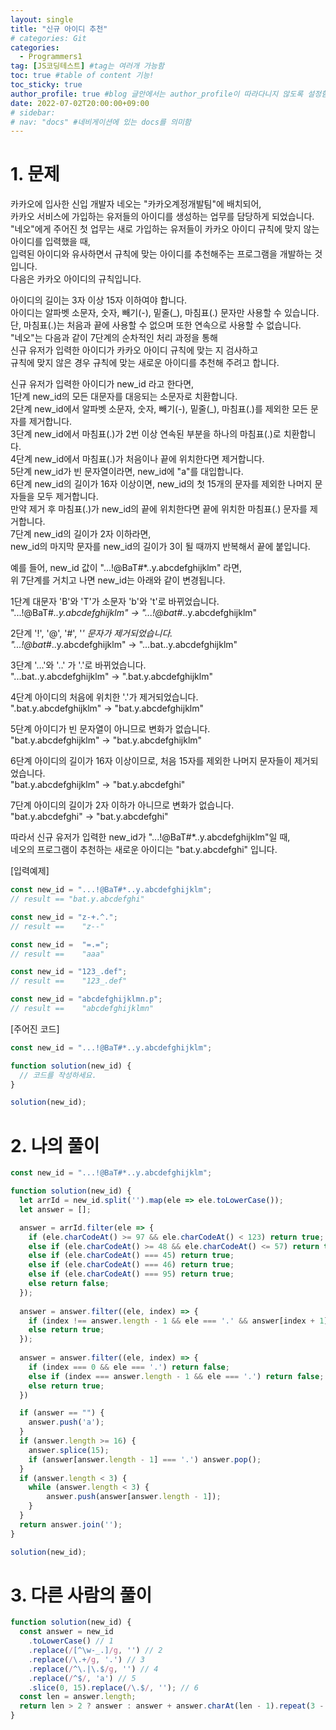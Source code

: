 ```yaml
---
layout: single
title: "신규 아이디 추천"
# categories: Git
categories:
  - Programmers1
tag: [JS코딩테스트] #tag는 여러개 가능함
toc: true #table of content 기능!
toc_sticky: true
author_profile: true #blog 글안에서는 author_profile이 따라다니지 않도록 설정함
date: 2022-07-02T20:00:00+09:00
# sidebar:
# nav: "docs" #네비게이션에 있는 docs를 의미함
---
```

# 1. 문제
카카오에 입사한 신입 개발자 네오는 "카카오계정개발팀"에 배치되어,  
카카오 서비스에 가입하는 유저들의 아이디를 생성하는 업무를 담당하게 되었습니다.  
"네오"에게 주어진 첫 업무는 새로 가입하는 유저들이 카카오 아이디 규칙에 맞지 않는 아이디를 입력했을 때,  
입력된 아이디와 유사하면서 규칙에 맞는 아이디를 추천해주는 프로그램을 개발하는 것입니다.  
다음은 카카오 아이디의 규칙입니다.  

아이디의 길이는 3자 이상 15자 이하여야 합니다.  
아이디는 알파벳 소문자, 숫자, 빼기(-), 밑줄(_), 마침표(.) 문자만 사용할 수 있습니다.  
단, 마침표(.)는 처음과 끝에 사용할 수 없으며 또한 연속으로 사용할 수 없습니다.  
"네오"는 다음과 같이 7단계의 순차적인 처리 과정을 통해  
신규 유저가 입력한 아이디가 카카오 아이디 규칙에 맞는 지 검사하고  
규칙에 맞지 않은 경우 규칙에 맞는 새로운 아이디를 추천해 주려고 합니다.  

신규 유저가 입력한 아이디가 new_id 라고 한다면,  
1단계 new_id의 모든 대문자를 대응되는 소문자로 치환합니다.  
2단계 new_id에서 알파벳 소문자, 숫자, 빼기(-), 밑줄(_), 마침표(.)를 제외한 모든 문자를 제거합니다.  
3단계 new_id에서 마침표(.)가 2번 이상 연속된 부분을 하나의 마침표(.)로 치환합니다.  
4단계 new_id에서 마침표(.)가 처음이나 끝에 위치한다면 제거합니다.  
5단계 new_id가 빈 문자열이라면, new_id에 "a"를 대입합니다.  
6단계 new_id의 길이가 16자 이상이면, new_id의 첫 15개의 문자를 제외한 나머지 문자들을 모두 제거합니다.  
     만약 제거 후 마침표(.)가 new_id의 끝에 위치한다면 끝에 위치한 마침표(.) 문자를 제거합니다.  
7단계 new_id의 길이가 2자 이하라면,  
new_id의 마지막 문자를 new_id의 길이가 3이 될 때까지 반복해서 끝에 붙입니다.  

예를 들어, new_id 값이 "...!@BaT#*..y.abcdefghijklm" 라면,  
위 7단계를 거치고 나면 new_id는 아래와 같이 변경됩니다.  

1단계 대문자 'B'와 'T'가 소문자 'b'와 't'로 바뀌었습니다.  
"...!@BaT#*..y.abcdefghijklm" → "...!@bat#*..y.abcdefghijklm"  

2단계 '!', '@', '#', '*' 문자가 제거되었습니다.  
"...!@bat#*..y.abcdefghijklm" → "...bat..y.abcdefghijklm"  

3단계 '...'와 '..' 가 '.'로 바뀌었습니다.  
"...bat..y.abcdefghijklm" → ".bat.y.abcdefghijklm"  

4단계 아이디의 처음에 위치한 '.'가 제거되었습니다.  
".bat.y.abcdefghijklm" → "bat.y.abcdefghijklm"  

5단계 아이디가 빈 문자열이 아니므로 변화가 없습니다.  
"bat.y.abcdefghijklm" → "bat.y.abcdefghijklm"  

6단계 아이디의 길이가 16자 이상이므로, 처음 15자를 제외한 나머지 문자들이 제거되었습니다.  
"bat.y.abcdefghijklm" → "bat.y.abcdefghi"  

7단계 아이디의 길이가 2자 이하가 아니므로 변화가 없습니다.  
"bat.y.abcdefghi" → "bat.y.abcdefghi"  

따라서 신규 유저가 입력한 new_id가 "...!@BaT#*..y.abcdefghijklm"일 때,  
네오의 프로그램이 추천하는 새로운 아이디는 "bat.y.abcdefghi" 입니다.  

[입력예제]  

```js
const new_id = "...!@BaT#*..y.abcdefghijklm";
// result == "bat.y.abcdefghi"

const new_id = "z-+.^.";
// result == 	"z--"

const new_id = 	"=.=";
// result == 	"aaa"

const new_id = "123_.def";
// result == 	"123_.def"

const new_id = "abcdefghijklmn.p";
// result == 	"abcdefghijklmn"
```  

[주어진 코드]  

```js
const new_id = "...!@BaT#*..y.abcdefghijklm";

function solution(new_id) {
  // 코드를 작성하세요.
}

solution(new_id);
```

# 2. 나의 풀이
```js
const new_id = "...!@BaT#*..y.abcdefghijklm";

function solution(new_id) {
  let arrId = new_id.split('').map(ele => ele.toLowerCase());
  let answer = [];

  answer = arrId.filter(ele => {
    if (ele.charCodeAt() >= 97 && ele.charCodeAt() < 123) return true;
    else if (ele.charCodeAt() >= 48 && ele.charCodeAt() <= 57) return true;
    else if (ele.charCodeAt() === 45) return true;
    else if (ele.charCodeAt() === 46) return true;
    else if (ele.charCodeAt() === 95) return true;
    else return false;
  });
  
  answer = answer.filter((ele, index) => {
    if (index !== answer.length - 1 && ele === '.' && answer[index + 1] === '.') return false;
    else return true;
  });
  
  answer = answer.filter((ele, index) => {
    if (index === 0 && ele === '.') return false;
    else if (index === answer.length - 1 && ele === '.') return false;
    else return true;
  }) 

  if (answer == "") {
    answer.push('a');
  }
  if (answer.length >= 16) {
    answer.splice(15);
    if (answer[answer.length - 1] === '.') answer.pop();
  }
  if (answer.length < 3) {
    while (answer.length < 3) {
        answer.push(answer[answer.length - 1]);
    }
  }
  return answer.join('');
}

solution(new_id);
```

# 3. 다른 사람의 풀이
```js
function solution(new_id) {
  const answer = new_id
    .toLowerCase() // 1
    .replace(/[^\w-_.]/g, '') // 2
    .replace(/\.+/g, '.') // 3
    .replace(/^\.|\.$/g, '') // 4
    .replace(/^$/, 'a') // 5
    .slice(0, 15).replace(/\.$/, ''); // 6
  const len = answer.length;
  return len > 2 ? answer : answer + answer.charAt(len - 1).repeat(3 - len);
}
```

<!-- <span style="color:royalblue"> -->

<!-- 메소드 위에 변수 선언, 메소드 안에 메소드, 메소드 끝나고 리턴 -->

<!-- ### 2. Link 넣기

```

유형 1: (설명어를 입력) : [gunhee's coding blog](https://gunhee-jeong.github.io/)
유형 2: (URL 자동연결) : <https://gunhee-jeong.github.io/>
유형 3: (동일 파일 내 '문단으로 이동') : [1. Header로 이동](###-1-header)

```

유형 1: (설명어를 입력) : [gunhee's coding blog](https://gunhee-jeong.github.io/)
유형 2: (URL 자동연결) : <https://gunhee-jeong.github.io/>
유형 3: (동일 파일 내 '문단으로 이동') : [1. Header로 이동](#1-header)
유형 3의 방법

1. 특수문자를 제거
2. 스페이스는 -로 바꾸고
3. 대문자는 소문자로!
   그래서 ### 1. Header -> #1-header

## Link: [google][https://www.google.com/]

### 3. 수평선

```

---

```

---

### 4. 라인 바꾸기

```

스페이스바를 2번 눌러주면 다음칸으로
이동할 수 있어요!

```

---

스페이스바를 2번 눌러주면
다음칸으로 이동할 수 있어요!

### 5. list 만들기

```

1. 1번
2. 2번
3. 3번

- 순서없는 list
  - 순서없는 list
    - 순서없는 list

```

1. 1번
2. 2번
3. 3번

- 순서없는 list
  - 순서없는 list
    - 순서없는 list

---

### 6. font 관련

```

**진하게** -> 볼드
_기울여서_ -> 이탤릭체
~~취소선~~ -> 취소선

<ul>밑줄넣기</ul> -> 밑줄
<span style="color:red">빨간 글씨</span> -> 글자색
이것이 `인라인` 입니다 -> 인라인 코드
```

**진하게** -> 볼드
_기울여서_ -> 이탤릭체
~~취소선~~ -> 취소선
<u>밑줄넣기</u> -> 밑줄
<span style="color:red">빨간 글씨</span>
이것이 `인라인` 입니다 -> 인라인 코드

---

### 7. 인용구문

```
> coding
>
> > JavaScript
> >
> > > 내가 프짱!
```

> coding
>
> > JavaScript
> >
> > > 내가 프짱!

---

### 8. 이미지 삽입

```
유형1: ('사이즈를 조절' -> HTML 태그 사용) : <img src="https://gunhee-jeong.github.io/assets/images/blogLogo.png" width="300" height="200">
유형2: (이미지 삽입 후 -> 링크 걸기)
[![이미지](https://gunhee-jeong.github.io/assets/images/blogLogo/blogLogo.png)](https://gunhee-jeong.github.io/)
```

유형1: ('사이즈를 조절' -> HTML 태그 사용) : <img src="https://gunhee-jeong.github.io/assets/images/blogLogo.png" width="300" height="200">
유형2: (이미지 삽입 후 -> 링크 걸기)
[![이미지](https://gunhee-jeong.github.io/assets/images/blogLogo.png)](https://gunhee-jeong.github.io/)

### 9. 표 만들기

```
||국어|영어|
| :--- | ---: | :--: |
|건희 | 100점 | 100점
|철수 | 100점 | 100점
```

|      |  국어 | 영어  |
| :--- | ----: | :---: |
| 건희 | 100점 | 100점 |
| 철수 | 100점 | 100점 |

> - header를 넣고 싶은 경우 ---을 사용하고 :을 이용하여 정렬에 사용함!

### 10. 토글 만들기

```
<details>
<summary>여기를 누르세요</summary>
<div markdown="1">
숨겨진 내용
</div>
</details>
```

<details>
<summary>여기를 누르세요</summary>
<div markdown="1">
숨겨진 내용
</div>
</details> -->
